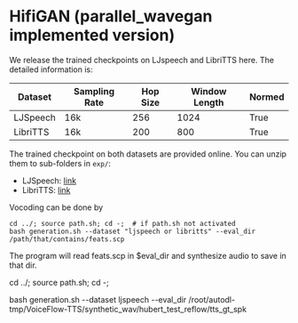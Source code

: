 # HifiGAN (parallel_wavegan  implemented version)

We release the trained checkpoints on LJspeech and LibriTTS here.
The detailed information is:

| Dataset  | Sampling Rate | Hop Size | Window Length | Normed |
|----------|---------------|----------|---------------|--------|
| LJSpeech | 16k           | 256      | 1024          | True | 
| LibriTTS | 16k           | 200      | 800           | True |

The trained checkpoint on both datasets are provided online. You can unzip them to sub-folders in `exp/`:
* LJSpeech: [link](https://huggingface.co/cantabile-kwok/hifigan-ljspeech-1024-256/resolve/main/train_hifigan.ljspeech.zip)
* LibriTTS: [link](https://huggingface.co/cantabile-kwok/hifigan-libritts-800-200/resolve/main/train_hifigan.libritts.zip)

Vocoding can be done by 
```shell
cd ../; source path.sh; cd -;  # if path.sh not activated
bash generation.sh --dataset "ljspeech or libritts" --eval_dir /path/that/contains/feats.scp
```
The program will read feats.scp in $eval_dir and synthesize audio to save in that dir.

cd ../; source path.sh; cd -;

bash generation.sh --dataset ljspeech --eval_dir /root/autodl-tmp/VoiceFlow-TTS/synthetic_wav/hubert_test_reflow/tts_gt_spk
